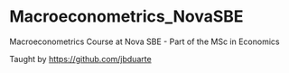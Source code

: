 # Macroeconometrics_NovaSBE
Macroeconometrics Course at Nova SBE - Part of the MSc in Economics


Taught by https://github.com/jbduarte
